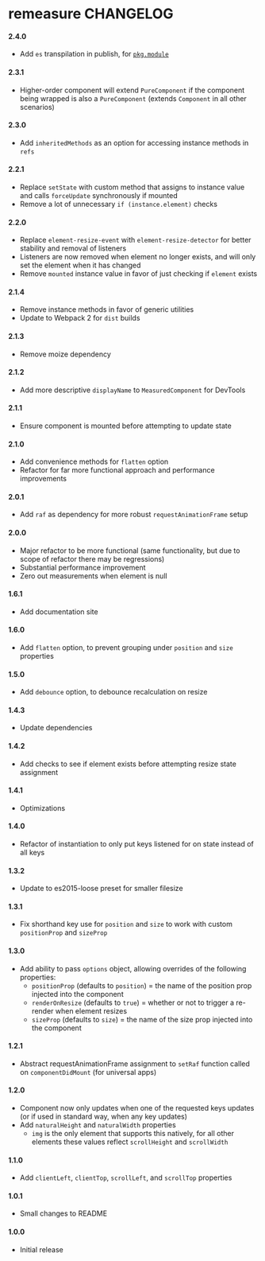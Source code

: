 # remeasure CHANGELOG

#### 2.4.0
* Add `es` transpilation in publish, for [`pkg.module`](https://github.com/rollup/rollup/wiki/pkg.module) 

#### 2.3.1
* Higher-order component will extend `PureComponent` if the component being wrapped is also a `PureComponent` (extends `Component` in all other scenarios)

#### 2.3.0
* Add `inheritedMethods` as an option for accessing instance methods in `refs`

#### 2.2.1
* Replace `setState` with custom method that assigns to instance value and calls `forceUpdate` synchronously if mounted
* Remove a lot of unnecessary `if (instance.element)` checks

#### 2.2.0
* Replace `element-resize-event` with `element-resize-detector` for better stability and removal of listeners
* Listeners are now removed when element no longer exists, and will only set the element when it has changed
* Remove `mounted` instance value in favor of just checking if `element` exists

#### 2.1.4
* Remove instance methods in favor of generic utilities
* Update to Webpack 2 for `dist` builds

#### 2.1.3
* Remove moize dependency

#### 2.1.2
* Add more descriptive `displayName` to `MeasuredComponent` for DevTools

#### 2.1.1
* Ensure component is mounted before attempting to update state

#### 2.1.0
* Add convenience methods for `flatten` option
* Refactor for far more functional approach and performance improvements

#### 2.0.1
* Add `raf` as dependency for more robust `requestAnimationFrame` setup

#### 2.0.0
* Major refactor to be more functional (same functionality, but due to scope of refactor there may be regressions)
* Substantial performance improvement
* Zero out measurements when element is null

#### 1.6.1
* Add documentation site

#### 1.6.0
* Add `flatten` option, to prevent grouping under `position` and `size` properties

#### 1.5.0
* Add `debounce` option, to debounce recalculation on resize

#### 1.4.3
* Update dependencies

#### 1.4.2
* Add checks to see if element exists before attempting resize state assignment

#### 1.4.1
* Optimizations

#### 1.4.0
* Refactor of instantiation to only put keys listened for on state instead of all keys

#### 1.3.2
* Update to es2015-loose preset for smaller filesize

#### 1.3.1
* Fix shorthand key use for `position` and `size` to work with custom `positionProp` and `sizeProp`

#### 1.3.0
* Add ability to pass `options` object, allowing overrides of the following properties:
  * `positionProp` (defaults to `position`) = the name of the position prop injected into the component
  * `renderOnResize` (defaults to `true`) = whether or not to trigger a re-render when element resizes
  * `sizeProp` (defaults to `size`) = the name of the size prop injected into the component

#### 1.2.1
* Abstract requestAnimationFrame assignment to `setRaf` function called on `componentDidMount` (for universal apps)

#### 1.2.0
* Component now only updates when one of the requested keys updates (or if used in standard way, when any key updates)
* Add `naturalHeight` and `naturalWidth` properties
  * `img` is the only element that supports this natively, for all other elements these values reflect `scrollHeight` and `scrollWidth`

#### 1.1.0
* Add `clientLeft`, `clientTop`, `scrollLeft`, and `scrollTop` properties

#### 1.0.1
* Small changes to README

#### 1.0.0
* Initial release
